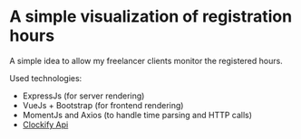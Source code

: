 # A simple visualization of registration hours

A simple idea to allow my freelancer clients monitor the registered hours.

Used technologies:

- ExpressJs (for server rendering)
- VueJs + Bootstrap (for frontend rendering)
- MomentJs and Axios (to handle time parsing and HTTP calls)
- [Clockify Api](https://clockify.me/developers-api)
